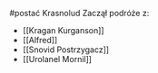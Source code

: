 #postać 
Krasnolud
Zaczął podróże z:
- [[Kragan Kurganson]]
- [[Alfred]]
- [[Snovid Postrzygacz]]
- [[Urolanel Mornil]]